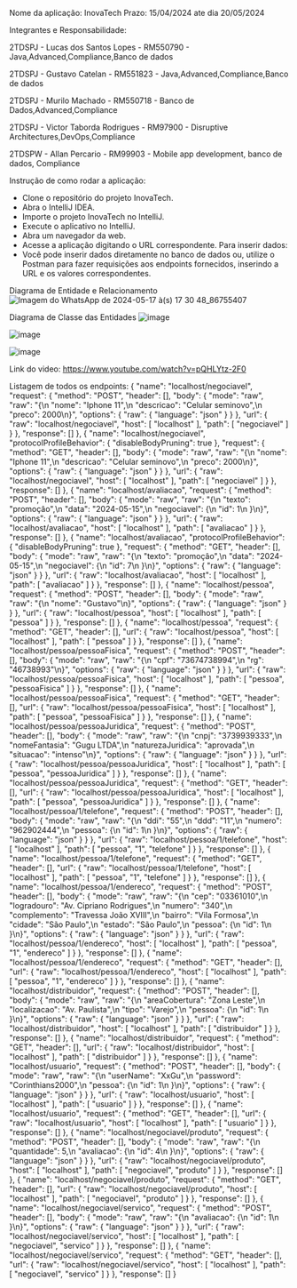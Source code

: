 Nome da aplicação: InovaTech
Prazo:
15/04/2024 ate dia 20/05/2024

Integrantes e Responsabilidade:

2TDSPJ - Lucas dos Santos Lopes - RM550790 - Java,Advanced,Compliance,Banco de dados

2TDSPJ - Gustavo Catelan - RM551823 - Java,Advanced,Compliance,Banco de dados

2TDSPJ - Murilo Machado - RM550718 - Banco de Dados,Advanced,Compliance

2TDSPJ - Victor Taborda Rodrigues - RM97900 - Disruptive Architectures,DevOps,Compliance

2TDSPW - Allan Percario - RM99903 - Mobile app development, banco de dados, Compliance

Instrução de como rodar a aplicação:
- Clone o repositório do projeto InovaTech.
- Abra o IntelliJ IDEA.
- Importe o projeto InovaTech no IntelliJ.
- Execute o aplicativo no IntelliJ.
- Abra um navegador da web.
- Acesse a aplicação digitando o URL correspondente.
Para inserir dados:
- Você pode inserir dados diretamente no banco de dados ou, utilize o Postman para fazer requisições aos endpoints fornecidos, inserindo a URL e os valores correspondentes.





Diagrama de Entidade e Relacionamento
![Imagem do WhatsApp de 2024-05-17 à(s) 17 30 48_86755407](https://github.com/GustavoCatelan/JavaChallenge/assets/127765306/696001b0-f929-4384-b91c-a50611f9759b)


Diagrama de Classe das Entidades
![image](https://github.com/GustavoCatelan/JavaChallenge/assets/127765306/74b62abd-41ad-4430-8611-e07883ab3bf8)

![image](https://github.com/GustavoCatelan/JavaChallenge/assets/127765306/2352908f-4c19-4b36-aae2-e751e441d19a)

![image](https://github.com/GustavoCatelan/JavaChallenge/assets/127765306/04cf84d1-d9c4-4492-81c4-1ecabc616195)


Link do video:
https://www.youtube.com/watch?v=pQHLYtz-2F0

Listagem de todos os endpoints:
{
			"name": "localhost/negociavel",
			"request": {
				"method": "POST",
				"header": [],
				"body": {
					"mode": "raw",
					"raw": "{\n    \"nome\": \"Iphone 11\",\n    \"descricao\": \"Celular seminovo\",\n    \"preco\": 2000\n}",
					"options": {
						"raw": {
							"language": "json"
						}
					}
				},
				"url": {
					"raw": "localhost/negociavel",
					"host": [
						"localhost"
					],
					"path": [
						"negociavel"
					]
				}
			},
			"response": []
		},
		{
			"name": "localhost/negociavel",
			"protocolProfileBehavior": {
				"disableBodyPruning": true
			},
			"request": {
				"method": "GET",
				"header": [],
				"body": {
					"mode": "raw",
					"raw": "{\n    \"nome\": \"Iphone 11\",\n    \"descricao\": \"Celular seminovo\",\n    \"preco\": 2000\n}",
					"options": {
						"raw": {
							"language": "json"
						}
					}
				},
				"url": {
					"raw": "localhost/negociavel",
					"host": [
						"localhost"
					],
					"path": [
						"negociavel"
					]
				}
			},
			"response": []
		},
		{
			"name": "localhost/avaliacao",
			"request": {
				"method": "POST",
				"header": [],
				"body": {
					"mode": "raw",
					"raw": "{\n    \"texto\": \"promoçâo\",\n    \"data\": \"2024-05-15\",\n    \"negociavel\": {\n        \"id\": 1\n    }\n}",
					"options": {
						"raw": {
							"language": "json"
						}
					}
				},
				"url": {
					"raw": "localhost/avaliacao",
					"host": [
						"localhost"
					],
					"path": [
						"avaliacao"
					]
				}
			},
			"response": []
		},
		{
			"name": "localhost/avaliacao",
			"protocolProfileBehavior": {
				"disableBodyPruning": true
			},
			"request": {
				"method": "GET",
				"header": [],
				"body": {
					"mode": "raw",
					"raw": "{\n    \"texto\": \"promoçâo\",\n    \"data\": \"2024-05-15\",\n    \"negociavel\": {\n        \"id\": 7\n    }\n}",
					"options": {
						"raw": {
							"language": "json"
						}
					}
				},
				"url": {
					"raw": "localhost/avaliacao",
					"host": [
						"localhost"
					],
					"path": [
						"avaliacao"
					]
				}
			},
			"response": []
		},
		{
			"name": "localhost/pessoa",
			"request": {
				"method": "POST",
				"header": [],
				"body": {
					"mode": "raw",
					"raw": "{\n    \"nome\": \"Gustavo\"\n}",
					"options": {
						"raw": {
							"language": "json"
						}
					}
				},
				"url": {
					"raw": "localhost/pessoa",
					"host": [
						"localhost"
					],
					"path": [
						"pessoa"
					]
				}
			},
			"response": []
		},
		{
			"name": "localhost/pessoa",
			"request": {
				"method": "GET",
				"header": [],
				"url": {
					"raw": "localhost/pessoa",
					"host": [
						"localhost"
					],
					"path": [
						"pessoa"
					]
				}
			},
			"response": []
		},
		{
			"name": "localhost/pessoa/pessoaFisica",
			"request": {
				"method": "POST",
				"header": [],
				"body": {
					"mode": "raw",
					"raw": "{\n  \"cpf\": \"73674738994\",\n  \"rg\": \"46738993\"\n}",
					"options": {
						"raw": {
							"language": "json"
						}
					}
				},
				"url": {
					"raw": "localhost/pessoa/pessoaFisica",
					"host": [
						"localhost"
					],
					"path": [
						"pessoa",
						"pessoaFisica"
					]
				}
			},
			"response": []
		},
		{
			"name": "localhost/pessoa/pessoaFisica",
			"request": {
				"method": "GET",
				"header": [],
				"url": {
					"raw": "localhost/pessoa/pessoaFisica",
					"host": [
						"localhost"
					],
					"path": [
						"pessoa",
						"pessoaFisica"
					]
				}
			},
			"response": []
		},
		{
			"name": "localhost/pessoa/pessoaJuridica",
			"request": {
				"method": "POST",
				"header": [],
				"body": {
					"mode": "raw",
					"raw": "{\n  \"cnpj\": \"3739939333\",\n  \"nomeFantasia\": \"Gugu LTDA\",\n  \"naturezaJuridica\": \"aprovada\",\n  \"situacao\": \"intenso\"\n}",
					"options": {
						"raw": {
							"language": "json"
						}
					}
				},
				"url": {
					"raw": "localhost/pessoa/pessoaJuridica",
					"host": [
						"localhost"
					],
					"path": [
						"pessoa",
						"pessoaJuridica"
					]
				}
			},
			"response": []
		},
		{
			"name": "localhost/pessoa/pessoaJuridica",
			"request": {
				"method": "GET",
				"header": [],
				"url": {
					"raw": "localhost/pessoa/pessoaJuridica",
					"host": [
						"localhost"
					],
					"path": [
						"pessoa",
						"pessoaJuridica"
					]
				}
			},
			"response": []
		},
		{
			"name": "localhost/pessoa/1/telefone",
			"request": {
				"method": "POST",
				"header": [],
				"body": {
					"mode": "raw",
					"raw": "{\n  \"ddi\": \"55\",\n  \"ddd\": \"11\",\n  \"numero\": \"962902444\",\n  \"pessoa\": {\n    \"id\": 1\n  }\n}",
					"options": {
						"raw": {
							"language": "json"
						}
					}
				},
				"url": {
					"raw": "localhost/pessoa/1/telefone",
					"host": [
						"localhost"
					],
					"path": [
						"pessoa",
						"1",
						"telefone"
					]
				}
			},
			"response": []
		},
		{
			"name": "localhost/pessoa/1/telefone",
			"request": {
				"method": "GET",
				"header": [],
				"url": {
					"raw": "localhost/pessoa/1/telefone",
					"host": [
						"localhost"
					],
					"path": [
						"pessoa",
						"1",
						"telefone"
					]
				}
			},
			"response": []
		},
		{
			"name": "localhost/pessoa/1/endereco",
			"request": {
				"method": "POST",
				"header": [],
				"body": {
					"mode": "raw",
					"raw": "{\n  \"cep\": \"03361010\",\n  \"logradouro\": \"Av. Cipriano Rodrigues\",\n  \"numero\": \"340\",\n  \"complemento\": \"Travessa João XVIII\",\n  \"bairro\": \"Vila Formosa\",\n  \"cidade\": \"São Paulo\",\n  \"estado\": \"São Paulo\",\n  \"pessoa\": {\n    \"id\": 1\n  }\n}",
					"options": {
						"raw": {
							"language": "json"
						}
					}
				},
				"url": {
					"raw": "localhost/pessoa/1/endereco",
					"host": [
						"localhost"
					],
					"path": [
						"pessoa",
						"1",
						"endereco"
					]
				}
			},
			"response": []
		},
		{
			"name": "localhost/pessoa/1/endereco",
			"request": {
				"method": "GET",
				"header": [],
				"url": {
					"raw": "localhost/pessoa/1/endereco",
					"host": [
						"localhost"
					],
					"path": [
						"pessoa",
						"1",
						"endereco"
					]
				}
			},
			"response": []
		},
		{
			"name": "localhost/distribuidor",
			"request": {
				"method": "POST",
				"header": [],
				"body": {
					"mode": "raw",
					"raw": "{\n  \"areaCobertura\": \"Zona Leste\",\n  \"localizacao\": \"Av. Paulista\",\n  \"tipo\": \"Varejo\",\n  \"pessoa\": {\n    \"id\": 1\n  }\n}",
					"options": {
						"raw": {
							"language": "json"
						}
					}
				},
				"url": {
					"raw": "localhost/distribuidor",
					"host": [
						"localhost"
					],
					"path": [
						"distribuidor"
					]
				}
			},
			"response": []
		},
		{
			"name": "localhost/distribuidor",
			"request": {
				"method": "GET",
				"header": [],
				"url": {
					"raw": "localhost/distribuidor",
					"host": [
						"localhost"
					],
					"path": [
						"distribuidor"
					]
				}
			},
			"response": []
		},
		{
			"name": "localhost/usuario",
			"request": {
				"method": "POST",
				"header": [],
				"body": {
					"mode": "raw",
					"raw": "{\n  \"userName\": \"XxGu\",\n  \"password\": \"Corinthians2000\",\n  \"pessoa\": {\n    \"id\": 1\n  }\n}",
					"options": {
						"raw": {
							"language": "json"
						}
					}
				},
				"url": {
					"raw": "localhost/usuario",
					"host": [
						"localhost"
					],
					"path": [
						"usuario"
					]
				}
			},
			"response": []
		},
		{
			"name": "localhost/usuario",
			"request": {
				"method": "GET",
				"header": [],
				"url": {
					"raw": "localhost/usuario",
					"host": [
						"localhost"
					],
					"path": [
						"usuario"
					]
				}
			},
			"response": []
		},
		{
			"name": "localhost/negociavel/produto",
			"request": {
				"method": "POST",
				"header": [],
				"body": {
					"mode": "raw",
					"raw": "{\n  \"quantidade\": 5,\n  \"avaliacao\": {\n    \"id\": 4\n  }\n}",
					"options": {
						"raw": {
							"language": "json"
						}
					}
				},
				"url": {
					"raw": "localhost/negociavel/produto",
					"host": [
						"localhost"
					],
					"path": [
						"negociavel",
						"produto"
					]
				}
			},
			"response": []
		},
		{
			"name": "localhost/negociavel/produto",
			"request": {
				"method": "GET",
				"header": [],
				"url": {
					"raw": "localhost/negociavel/produto",
					"host": [
						"localhost"
					],
					"path": [
						"negociavel",
						"produto"
					]
				}
			},
			"response": []
		},
		{
			"name": "localhost/negociavel/servico",
			"request": {
				"method": "POST",
				"header": [],
				"body": {
					"mode": "raw",
					"raw": "{\n  \"avaliacao\": {\n    \"id\": 1\n  }\n}",
					"options": {
						"raw": {
							"language": "json"
						}
					}
				},
				"url": {
					"raw": "localhost/negociavel/servico",
					"host": [
						"localhost"
					],
					"path": [
						"negociavel",
						"servico"
					]
				}
			},
			"response": []
		},
		{
			"name": "localhost/negociavel/servico",
			"request": {
				"method": "GET",
				"header": [],
				"url": {
					"raw": "localhost/negociavel/servico",
					"host": [
						"localhost"
					],
					"path": [
						"negociavel",
						"servico"
					]
				}
			},
			"response": []
		}
